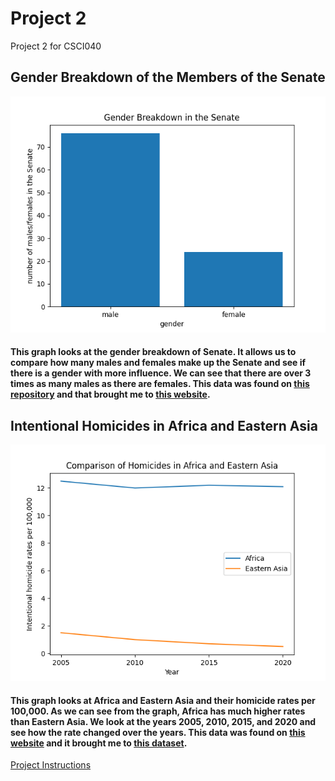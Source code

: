 # Project 2
 Project 2 for CSCI040
## Gender Breakdown of the Members of the Senate

![Graph 1](Graph1.png)

#### This graph looks at the gender breakdown of Senate. It allows us to compare how many males and females make up the Senate and see if there is a gender with more influence. We can see that there are over 3 times as many males as there are females. This data was found on [this repository](https://github.com/jdorfman/awesome-json-datasets) and that brought me to [this website](https://www.govtrack.us/api/v2/role?current=true&role_type=senator).

## Intentional Homicides in Africa and Eastern Asia

![Graph 2](Graph2.png)

#### This graph looks at Africa and Eastern Asia and their homicide rates per 100,000. As we can see from the graph, Africa has much higher rates than Eastern Asia. We look at the years 2005, 2010, 2015, and 2020 and see how the rate changed over the years. This data was found on [this website](http://data.un.org/) and it brought me to [this dataset](http://data.un.org/_Docs/SYB/PDFs/SYB65_328_202209_Intentional%20homicides%20and%20other%20crimes.pdf).

[Project Instructions](https://github.com/mikeizbicki/cmc-csci040/tree/2022fall/project_02)